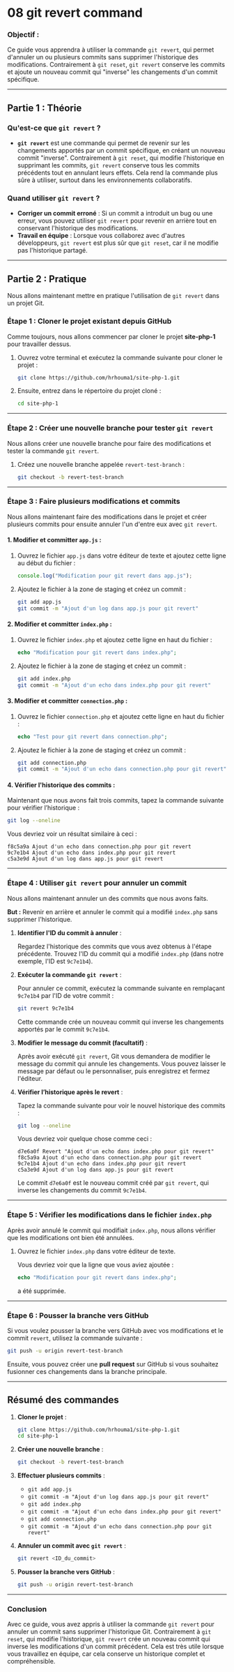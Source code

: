 # 08 git revert command


### **Objectif :**
Ce guide vous apprendra à utiliser la commande `git revert`, qui permet d'annuler un ou plusieurs commits sans supprimer l'historique des modifications. Contrairement à `git reset`, `git revert` conserve les commits et ajoute un nouveau commit qui "inverse" les changements d'un commit spécifique.

---

## **Partie 1 : Théorie**

### **Qu'est-ce que `git revert` ?**

- **`git revert`** est une commande qui permet de revenir sur les changements apportés par un commit spécifique, en créant un nouveau commit "inverse". Contrairement à `git reset`, qui modifie l'historique en supprimant les commits, `git revert` conserve tous les commits précédents tout en annulant leurs effets. Cela rend la commande plus sûre à utiliser, surtout dans les environnements collaboratifs.

### **Quand utiliser `git revert` ?**
- **Corriger un commit erroné** : Si un commit a introduit un bug ou une erreur, vous pouvez utiliser `git revert` pour revenir en arrière tout en conservant l'historique des modifications.
- **Travail en équipe** : Lorsque vous collaborez avec d'autres développeurs, `git revert` est plus sûr que `git reset`, car il ne modifie pas l'historique partagé.
  
---

## **Partie 2 : Pratique**

Nous allons maintenant mettre en pratique l'utilisation de `git revert` dans un projet Git.

### **Étape 1 : Cloner le projet existant depuis GitHub**

Comme toujours, nous allons commencer par cloner le projet **site-php-1** pour travailler dessus.

1. Ouvrez votre terminal et exécutez la commande suivante pour cloner le projet :

   ```bash
   git clone https://github.com/hrhouma1/site-php-1.git
   ```

2. Ensuite, entrez dans le répertoire du projet cloné :

   ```bash
   cd site-php-1
   ```

---

### **Étape 2 : Créer une nouvelle branche pour tester `git revert`**

Nous allons créer une nouvelle branche pour faire des modifications et tester la commande `git revert`.

1. Créez une nouvelle branche appelée `revert-test-branch` :

   ```bash
   git checkout -b revert-test-branch
   ```

---

### **Étape 3 : Faire plusieurs modifications et commits**

Nous allons maintenant faire des modifications dans le projet et créer plusieurs commits pour ensuite annuler l'un d'entre eux avec `git revert`.

#### **1. Modifier et committer `app.js` :**

1. Ouvrez le fichier `app.js` dans votre éditeur de texte et ajoutez cette ligne au début du fichier :

   ```javascript
   console.log("Modification pour git revert dans app.js");
   ```

2. Ajoutez le fichier à la zone de staging et créez un commit :

   ```bash
   git add app.js
   git commit -m "Ajout d'un log dans app.js pour git revert"
   ```

#### **2. Modifier et committer `index.php` :**

1. Ouvrez le fichier `index.php` et ajoutez cette ligne en haut du fichier :

   ```php
   echo "Modification pour git revert dans index.php";
   ```

2. Ajoutez le fichier à la zone de staging et créez un commit :

   ```bash
   git add index.php
   git commit -m "Ajout d'un echo dans index.php pour git revert"
   ```

#### **3. Modifier et committer `connection.php` :**

1. Ouvrez le fichier `connection.php` et ajoutez cette ligne en haut du fichier :

   ```php
   echo "Test pour git revert dans connection.php";
   ```

2. Ajoutez le fichier à la zone de staging et créez un commit :

   ```bash
   git add connection.php
   git commit -m "Ajout d'un echo dans connection.php pour git revert"
   ```

#### **4. Vérifier l'historique des commits :**

Maintenant que nous avons fait trois commits, tapez la commande suivante pour vérifier l’historique :

```bash
git log --oneline
```

Vous devriez voir un résultat similaire à ceci :

```
f8c5a9a Ajout d'un echo dans connection.php pour git revert
9c7e1b4 Ajout d'un echo dans index.php pour git revert
c5a3e9d Ajout d'un log dans app.js pour git revert
```

---

### **Étape 4 : Utiliser `git revert` pour annuler un commit**

Nous allons maintenant annuler un des commits que nous avons faits.

**But :** Revenir en arrière et annuler le commit qui a modifié `index.php` sans supprimer l'historique.

1. **Identifier l'ID du commit à annuler** :

   Regardez l'historique des commits que vous avez obtenus à l'étape précédente. Trouvez l'ID du commit qui a modifié `index.php` (dans notre exemple, l'ID est `9c7e1b4`).

2. **Exécuter la commande `git revert`** :

   Pour annuler ce commit, exécutez la commande suivante en remplaçant `9c7e1b4` par l'ID de votre commit :

   ```bash
   git revert 9c7e1b4
   ```

   Cette commande crée un nouveau commit qui inverse les changements apportés par le commit `9c7e1b4`.

3. **Modifier le message du commit (facultatif)** :

   Après avoir exécuté `git revert`, Git vous demandera de modifier le message du commit qui annule les changements. Vous pouvez laisser le message par défaut ou le personnaliser, puis enregistrez et fermez l'éditeur.

4. **Vérifier l’historique après le revert** :

   Tapez la commande suivante pour voir le nouvel historique des commits :

   ```bash
   git log --oneline
   ```

   Vous devriez voir quelque chose comme ceci :

   ```
   d7e6a0f Revert "Ajout d'un echo dans index.php pour git revert"
   f8c5a9a Ajout d'un echo dans connection.php pour git revert
   9c7e1b4 Ajout d'un echo dans index.php pour git revert
   c5a3e9d Ajout d'un log dans app.js pour git revert
   ```

   Le commit `d7e6a0f` est le nouveau commit créé par `git revert`, qui inverse les changements du commit `9c7e1b4`.

---

### **Étape 5 : Vérifier les modifications dans le fichier `index.php`**

Après avoir annulé le commit qui modifiait `index.php`, nous allons vérifier que les modifications ont bien été annulées.

1. Ouvrez le fichier `index.php` dans votre éditeur de texte.
   
   Vous devriez voir que la ligne que vous aviez ajoutée :
   
   ```php
   echo "Modification pour git revert dans index.php";
   ```

   a été supprimée.

---

### **Étape 6 : Pousser la branche vers GitHub**

Si vous voulez pousser la branche vers GitHub avec vos modifications et le commit `revert`, utilisez la commande suivante :

```bash
git push -u origin revert-test-branch
```

Ensuite, vous pouvez créer une **pull request** sur GitHub si vous souhaitez fusionner ces changements dans la branche principale.

---

## **Résumé des commandes**

1. **Cloner le projet** :
   ```bash
   git clone https://github.com/hrhouma1/site-php-1.git
   cd site-php-1
   ```

2. **Créer une nouvelle branche** :
   ```bash
   git checkout -b revert-test-branch
   ```

3. **Effectuer plusieurs commits** :
   - `git add app.js`
   - `git commit -m "Ajout d'un log dans app.js pour git revert"`
   - `git add index.php`
   - `git commit -m "Ajout d'un echo dans index.php pour git revert"`
   - `git add connection.php`
   - `git commit -m "Ajout d'un echo dans connection.php pour git revert"`

4. **Annuler un commit avec `git revert`** :
   ```bash
   git revert <ID_du_commit>
   ```

5. **Pousser la branche vers GitHub** :
   ```bash
   git push -u origin revert-test-branch
   ```

---

### **Conclusion**

Avec ce guide, vous avez appris à utiliser la commande `git revert` pour annuler un commit sans supprimer l'historique Git. Contrairement à `git reset`, qui modifie l'historique, `git revert` crée un nouveau commit qui inverse les modifications d'un commit précédent. Cela est très utile lorsque vous travaillez en équipe, car cela conserve un historique complet et compréhensible.
